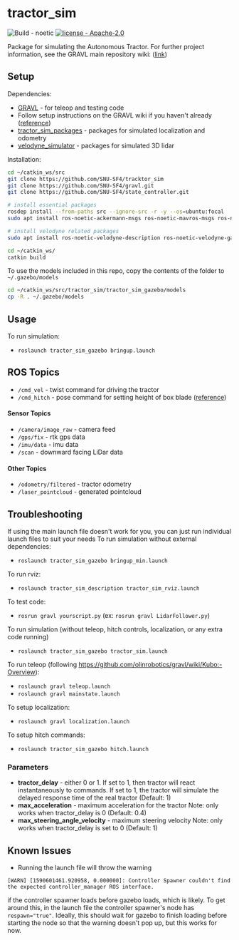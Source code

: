 # tractor_sim

![Build - noetic](https://img.shields.io/:Build-noetic-yellowgreen.svg)
[![license - Apache-2.0](https://img.shields.io/:license-Apache2.0-yellowgreen.svg)](https://opensource.org/licenses/Apache-2.0)

Package for simulating the Autonomous Tractor. For further project information, see the GRAVL main repository wiki: ([link](https://github.com/olinrobotics/gravl/wiki))

## Setup
Dependencies:
+ [GRAVL](https://github.com/olinrobotics/gravl) - for teleop and testing code
+ Follow setup instructions on the GRAVL wiki if you haven't already ([reference](https://github.com/olinrobotics/gravl/wiki))
+ [tractor_sim_packages](https://github.com/olinrobotics/tractor_sim_packages) - packages for simulated localization and odometry
+ [velodyne_simulator](https://bitbucket.org/DataspeedInc/velodyne_simulator/src/master/) - packages for simulated 3D lidar

Installation:
```bash
cd ~/catkin_ws/src
git clone https://github.com/SNU-SF4/tracktor_sim
git clone https://github.com/SNU-SF4/gravl.git
git clone https://github.com/SNU-SF4/state_controller.git

# install essential packages
rosdep install --from-paths src --ignore-src -r -y --os=ubuntu:focal
sudo apt install ros-noetic-ackermann-msgs ros-noetic-mavros-msgs ros-noetic-gps-common

# install velodyne related packages
sudo apt install ros-noetic-velodyne-description ros-noetic-velodyne-gazebo-plugins ros-noetic-velodyne-simulator

cd ~/catkin_ws/
catkin build
```

To use the models included in this repo, copy the contents of the folder to `~/.gazebo/models`
```bash
cd ~/catkin_ws/src/tractor_sim/tractor_sim_gazebo/models
cp -R . ~/.gazebo/models
```

## Usage
To run simulation:
+ `roslaunch tractor_sim_gazebo bringup.launch`

## ROS Topics
+ `/cmd_vel` - twist command for driving the tractor
+ `/cmd_hitch` - pose command for setting height of box blade ([reference](https://github.com/olinrobotics/state_controller/blob/master/README.md))

#### Sensor Topics
+ `/camera/image_raw` - camera feed
+ `/gps/fix` - rtk gps data
+ `/imu/data` - imu data
+ `/scan` - downward facing LiDar data

#### Other Topics
+ `/odometry/filtered` - tractor odometry
+ `/laser_pointcloud` - generated pointcloud

## Troubleshooting
If using the main launch file doesn't work for you, you can just run individual launch files to suit your needs
To run simulation without external dependencies:
+ `roslaunch tractor_sim_gazebo bringup_min.launch`

To run rviz:
+  `roslaunch tractor_sim_description tractor_sim_rviz.launch`

To test code:
+ `rosrun gravl yourscript.py` (ex: `rosrun gravl LidarFollower.py`)

To run simulation (without teleop, hitch controls, localization, or any extra code running)
+ `roslaunch tractor_sim_gazebo tractor_sim.launch`

To run teleop (following https://github.com/olinrobotics/gravl/wiki/Kubo:-Overview):
+ `roslaunch gravl teleop.launch`
+ `roslaunch gravl mainstate.launch`

To setup localization:
+ `roslaunch gravl localization.launch`

To setup hitch commands:
+ `roslaunch tractor_sim_gazebo hitch.launch`


### Parameters
+ **tractor_delay** - either 0 or 1. If set to 1, then tractor will react instantaneously to commands. If set to 1, the tractor will simulate the delayed response time of the real tractor (Default: 1)
+ **max_acceleration** - maximum acceleration for the tractor Note: only works when tractor_delay is 0 (Default: 0.4)
+ **max_steering_angle_velocity** - maximum steering velocity Note: only works when tractor_delay is set to 0 (Default: 1)

## Known Issues
+ Running the launch file will throw the warning
```
[WARN] [1590601461.920958, 0.000000]: Controller Spawner couldn't find the expected controller_manager ROS interface.
```
if the controller spawner loads before gazebo loads, which is likely. To get around this, in the launch file the controller spawner's node has `respawn="true"`. Ideally, this should wait for gazebo to finish loading before starting the node so that the warning doesn't pop up, but this works for now.
